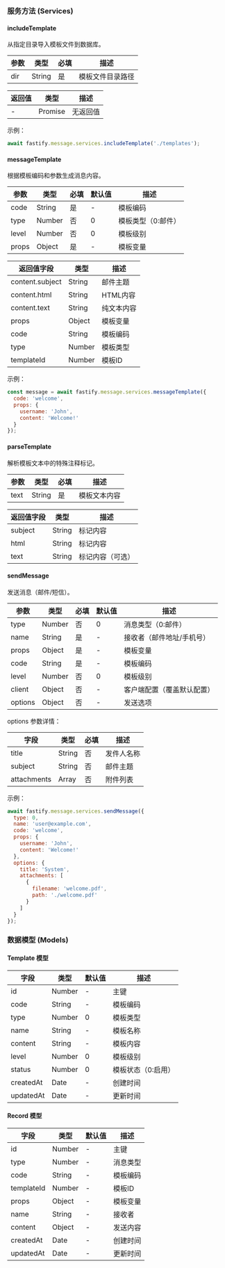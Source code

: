### 服务方法 (Services)

#### includeTemplate

从指定目录导入模板文件到数据库。

| 参数  | 类型     | 必填 | 描述       |
|-----|--------|----|----------|
| dir | String | 是  | 模板文件目录路径 |

| 返回值 | 类型            | 描述   |
|-----|---------------|------|
| -   | Promise<void> | 无返回值 |

示例：

```javascript
await fastify.message.services.includeTemplate('./templates');
```

#### messageTemplate

根据模板编码和参数生成消息内容。

| 参数    | 类型     | 必填 | 默认值 | 描述         |
|-------|--------|----|-----|------------|
| code  | String | 是  | -   | 模板编码       |
| type  | Number | 否  | 0   | 模板类型（0:邮件） |
| level | Number | 否  | 0   | 模板级别       |
| props | Object | 是  | -   | 模板变量       |

| 返回值字段           | 类型     | 描述     |
|-----------------|--------|--------|
| content.subject | String | 邮件主题   |
| content.html    | String | HTML内容 |
| content.text    | String | 纯文本内容  |
| props           | Object | 模板变量   |
| code            | String | 模板编码   |
| type            | Number | 模板类型   |
| templateId      | Number | 模板ID   |

示例：

```javascript
const message = await fastify.message.services.messageTemplate({
  code: 'welcome',
  props: {
    username: 'John',
    content: 'Welcome!'
  }
});
```

#### parseTemplate

解析模板文本中的特殊注释标记。

| 参数   | 类型     | 必填 | 描述     |
|------|--------|----|--------|
| text | String | 是  | 模板文本内容 |

| 返回值字段   | 类型     | 描述                     |
|---------|--------|------------------------|
| subject | String | <!-- subject --> 标记内容  |
| html    | String | <!-- html --> 标记内容     |
| text    | String | <!-- text --> 标记内容（可选） |

#### sendMessage

发送消息（邮件/短信）。

| 参数      | 类型     | 必填 | 默认值 | 描述            |
|---------|--------|----|-----|---------------|
| type    | Number | 否  | 0   | 消息类型（0:邮件）    |
| name    | String | 是  | -   | 接收者（邮件地址/手机号） |
| props   | Object | 是  | -   | 模板变量          |
| code    | String | 是  | -   | 模板编码          |
| level   | Number | 否  | 0   | 模板级别          |
| client  | Object | 否  | -   | 客户端配置（覆盖默认配置） |
| options | Object | 否  | -   | 发送选项          |

options 参数详情：

| 字段          | 类型     | 必填 | 描述    |
|-------------|--------|----|-------|
| title       | String | 否  | 发件人名称 |
| subject     | String | 否  | 邮件主题  |
| attachments | Array  | 否  | 附件列表  |

示例：

```javascript
await fastify.message.services.sendMessage({
  type: 0,
  name: 'user@example.com',
  code: 'welcome',
  props: {
    username: 'John',
    content: 'Welcome!'
  },
  options: {
    title: 'System',
    attachments: [
      {
        filename: 'welcome.pdf',
        path: './welcome.pdf'
      }
    ]
  }
});
```

### 数据模型 (Models)

#### Template 模型

| 字段        | 类型     | 默认值 | 描述         |
|-----------|--------|-----|------------|
| id        | Number | -   | 主键         |
| code      | String | -   | 模板编码       |
| type      | Number | 0   | 模板类型       |
| name      | String | -   | 模板名称       |
| content   | String | -   | 模板内容       |
| level     | Number | 0   | 模板级别       |
| status    | Number | 0   | 模板状态（0:启用） |
| createdAt | Date   | -   | 创建时间       |
| updatedAt | Date   | -   | 更新时间       |

#### Record 模型

| 字段         | 类型     | 默认值 | 描述   |
|------------|--------|-----|------|
| id         | Number | -   | 主键   |
| type       | Number | -   | 消息类型 |
| code       | String | -   | 模板编码 |
| templateId | Number | -   | 模板ID |
| props      | Object | -   | 模板变量 |
| name       | String | -   | 接收者  |
| content    | Object | -   | 发送内容 |
| createdAt  | Date   | -   | 创建时间 |
| updatedAt  | Date   | -   | 更新时间 |
